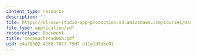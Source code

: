 ```yaml
---
content_type: resource
description: ''
file: https://ol-ocw-studio-app-production.s3.amazonaws.com/courses/mas-965-special-topics-in-media-technology-cooperative-machines-fall-2003/e4a783024268787779d7e11a1dfdbc01_coopmachread06a.pdf
file_type: application/pdf
resourcetype: Document
title: coopmachread06a.pdf
uid: e4a78302-4268-7877-79d7-e11a1dfdbc01
---
```


